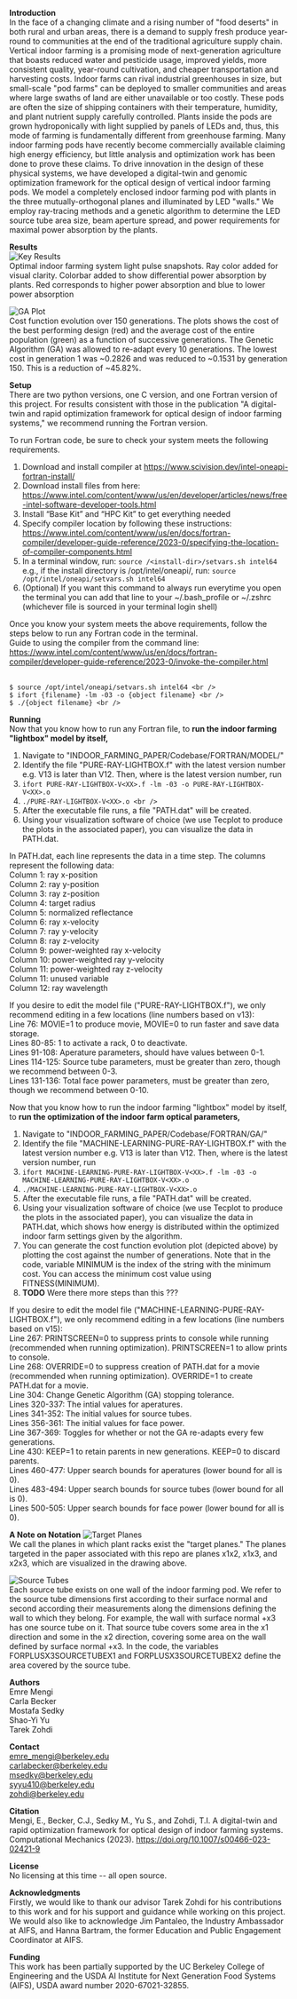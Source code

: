 **Introduction** <br />
In the face of a changing climate and a rising number of "food deserts" in both rural and urban areas, there is a demand to supply fresh produce year-round to communities at the end of the traditional agriculture supply chain. Vertical indoor farming is a promising mode of next-generation agriculture that boasts reduced water and pesticide usage, improved yields, more consistent quality, year-round cultivation, and cheaper transportation and harvesting costs. Indoor farms can rival industrial greenhouses in size, but small-scale "pod farms" can be deployed to smaller communities and areas where large swaths of land are either unavailable or too costly. These pods are often the size of shipping containers with their temperature, humidity, and plant nutrient supply carefully controlled. Plants inside the pods are grown hydroponically with light supplied by panels of LEDs and, thus, this mode of farming is fundamentally different from greenhouse farming. Many indoor farming pods have recently become commercially available claiming high energy efficiency, but little analysis and optimization work has been done to prove these claims. To drive innovation in the design of these physical systems, we have developed a digital-twin and genomic optimization framework for the optical design of vertical indoor farming pods. We model a completely enclosed indoor farming pod with plants in the three mutually-orthogonal planes and illuminated by LED "walls." We employ ray-tracing methods and a genetic algorithm to determine the LED source tube area size, beam aperture spread, and power requirements for maximal power absorption by the plants.

**Results** <br />
![Key Results](key-results.png) <br />
Optimal indoor farming system light pulse snapshots. Ray color added for visual clarity. Colorbar added to show differential power absorption by plants. Red corresponds to higher power absorption and blue to lower power absorption <br />

![GA Plot](GAplot.png) <br />
Cost function evolution over 150 generations. The plots shows the cost of the best performing design (red) and the average cost of the entire population (green) as a function of successive generations. The Genetic Algorithm (GA) was allowed to re-adapt every 10 generations. The lowest cost in generation 1 was ~0.2826 and was reduced to ~0.1531 by generation 150. This is a reduction of ~45.82%. <br />

**Setup** <br />
There are two python versions, one C version, and one Fortran version of this project. For results consistent with those in the publication "A digital-twin and rapid optimization framework for optical design of indoor farming systems," we recommend running the Fortran version. <br />

To run Fortran code, be sure to check your system meets the following requirements.
1. Download and install compiler at https://www.scivision.dev/intel-oneapi-fortran-install/ <br />
2. Download install files from here: https://www.intel.com/content/www/us/en/developer/articles/news/free-intel-software-developer-tools.html <br />
3. Install “Base Kit” and “HPC Kit” to get everything needed <br />
4. Specify compiler location by following these instructions: https://www.intel.com/content/www/us/en/docs/fortran-compiler/developer-guide-reference/2023-0/specifying-the-location-of-compiler-components.html <br />
5. In a terminal window, run: ```source /<install-dir>/setvars.sh intel64``` e.g., if the install directory is /opt/intel/oneapi/, run: ```source /opt/intel/oneapi/setvars.sh intel64``` <br />
6. (Optional) If you want this command to always run everytime you open the terminal you can add that line to your ~/.bash_profile or ~/.zshrc (whichever file is sourced in your terminal login shell) <br />

Once you know your system meets the above requirements, follow the steps below to run any Fortran code in the terminal. <br />
Guide to using the compiler from the command line: https://www.intel.com/content/www/us/en/docs/fortran-compiler/developer-guide-reference/2023-0/invoke-the-compiler.html <br /><br />
```
$ source /opt/intel/oneapi/setvars.sh intel64 <br />
$ ifort {filename} -lm -03 -o {object filename} <br />
$ ./{object filename} <br />
```

**Running** <br />
Now that you know how to run any Fortran file, to **run the indoor farming "lightbox" model by itself,** <br />
1. Navigate to "INDOOR_FARMING_PAPER/Codebase/FORTRAN/MODEL/"
2. Identify the file "PURE-RAY-LIGHTBOX.f" with the latest version number e.g. V13 is later than V12. Then, where <XX> is the latest version number, run <br />
3. ```ifort PURE-RAY-LIGHTBOX-V<XX>.f -lm -03 -o PURE-RAY-LIGHTBOX-V<XX>.o``` <br />
4. ```./PURE-RAY-LIGHTBOX-V<XX>.o <br />```
5. After the executable file runs, a file "PATH.dat" will be created. <br />
6. Using your visualization software of choice (we use Tecplot to produce the plots in the associated paper), you can visualize the data in PATH.dat. <br />

In PATH.dat, each line represents the data in a time step. The columns represent the following data: <br />
Column 1: ray x-position <br />
Column 2: ray y-position <br />
Column 3: ray z-position <br />
Column 4: target radius <br />
Column 5: normalized reflectance <br />
Column 6: ray x-velocity <br />
Column 7: ray y-velocity <br />
Column 8: ray z-velocity <br />
Column 9: power-weighted ray x-velocity <br />
Column 10: power-weighted ray y-velocity <br />
Column 11: power-weighted ray z-velocity <br />
Column 11: unused variable <br />
Column 12: ray wavelength <br />

If you desire to edit the model file ("PURE-RAY-LIGHTBOX.f"), we only recommend editing in a few locations (line numbers based on v13): <br />
Line 76: MOVIE=1 to produce movie, MOVIE=0 to run faster and save data storage. <br />
Lines 80-85: 1 to activate a rack, 0 to deactivate. <br />
Lines 91-108: Aperature parameters, should have values between 0-1. <br />
Lines 114-125: Source tube parameters, must be greater than zero, though we recommend between 0-3. <br />
Lines 131-136: Total face power parameters, must be greater than zero, though we recommend between 0-10. <br />

Now that you know how to run the indoor farming "lightbox" model by itself, to **run the optimization of the indoor farm optical parameters,** <br />
1. Navigate to "INDOOR_FARMING_PAPER/Codebase/FORTRAN/GA/"
2. Identify the file "MACHINE-LEARNING-PURE-RAY-LIGHTBOX.f" with the latest version number e.g. V13 is later than V12. Then, where <XX> is the latest version number, run <br />
3. ```ifort MACHINE-LEARNING-PURE-RAY-LIGHTBOX-V<XX>.f -lm -03 -o MACHINE-LEARNING-PURE-RAY-LIGHTBOX-V<XX>.o``` <br />
4. ```./MACHINE-LEARNING-PURE-RAY-LIGHTBOX-V<XX>.o``` <br />
5. After the executable file runs, a file "PATH.dat" will be created. <br />
6. Using your visualization software of choice (we use Tecplot to produce the plots in the associated paper), you can visualize the data in PATH.dat, which shows how energy is distributed within the optimized indoor farm settings given by the algorithm. <br />
7. You can generate the cost function evolution plot (depicted above) by plotting the cost against the number of generations. Note that in the code, variable MINIMUM is the index of the string with the minimum cost. You can access the minimum cost value using FITNESS(MINIMUM). <br />
8. **TODO** Were there more steps than this ???
  
If you desire to edit the model file ("MACHINE-LEARNING-PURE-RAY-LIGHTBOX.f"), we only recommend editing in a few locations (line numbers based on v15): <br />
Line 267: PRINTSCREEN=0 to suppress prints to console while running (recommended when running optimization). PRINTSCREEN=1 to allow prints to console. <br />
Line 268: OVERRIDE=0 to suppress creation of PATH.dat for a movie (recommended when running optimization). OVERRIDE=1 to create PATH.dat for a movie. <br />
Line 304: Change Genetic Algorithm (GA) stopping tolerance. <br />
Lines 320-337: The intial values for aperatures. <br />
Lines 341-352: The initial values for source tubes. <br />
Lines 356-361: The initial values for face power. <br />
Line 367-369: Toggles for whether or not the GA re-adapts every few generations. <br />
Line 430: KEEP=1 to retain parents in new generations. KEEP=0 to discard parents. <br />
Lines 460-477: Upper search bounds for aperatures (lower bound for all is 0). <br />
Lines 483-494: Upper search bounds for source tubes (lower bound for all is 0).<br />
Lines 500-505: Upper search bounds for face power (lower bound for all is 0). <br />

**A Note on Notation**
![Target Planes](target-planes.png) <br />
We call the planes in which plant racks exist the "target planes." The planes targeted in the paper associated with this repo are planes x1x2, x1x3, and x2x3, which are visualized in the drawing above. <br />

![Source Tubes](source-tube-guide.png) <br />
Each source tube exists on one wall of the indoor farming pod. We refer to the source tube dimensions first according to their surface normal and second according their measurements along the dimensions defining the wall to which they belong. For example, the wall with surface normal +x3 has one source tube on it. That source tube covers some area in the x1 direction and some in the x2 direction, covering some area on the wall defined by surface normal +x3. In the code, the variables FORPLUSX3SOURCETUBEX1 and FORPLUSX3SOURCETUBEX2 define the area covered by the source tube. <br />

**Authors** <br />
Emre Mengi <br />
Carla Becker <br />
Mostafa Sedky <br />
Shao-Yi Yu <br />
Tarek Zohdi <br />

**Contact** <br />
emre_mengi@berkeley.edu <br />
carlabecker@berkeley.edu <br />
msedky@berkeley.edu <br />
syyu410@berkeley.edu <br />
zohdi@berkeley.edu <br />

**Citation** <br />
Mengi, E., Becker, C.J., Sedky M., Yu S., and Zohdi, T.I. A digital-twin and rapid optimization framework for optical design of indoor farming systems.  Computational Mechanics (2023). https://doi.org/10.1007/s00466-023-02421-9 <br />

**License** <br />
No licensing at this time -- all open source. <br />

**Acknowledgments** <br />
Firstly, we would like to thank our advisor Tarek Zohdi for his contributions to this work and for his support and guidance while working on this project. We would also like to acknowledge Jim Pantaleo, the Industry Ambassador at AIFS, and Hanna Bartram, the former Education and Public Engagement Coordinator at AIFS. <br />

**Funding** <br />
This work has been partially supported by the UC Berkeley College of Engineering and the USDA AI Institute for Next Generation Food Systems (AIFS), USDA award number 2020-67021-32855.
